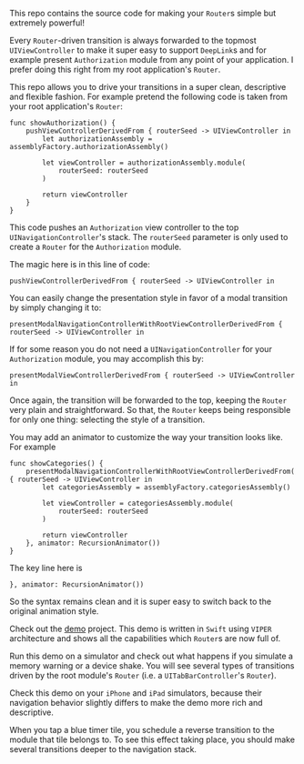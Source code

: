 This repo contains the source code for making your `Router`s  simple but extremely powerful!

Every `Router`-driven transition is always forwarded to the topmost `UIViewController`
to make it super easy to support `DeepLink`s and for example present `Authorization` module from any point of your application. 
I prefer doing this right from my root application's `Router`.

This repo allows you to drive your transitions in a super clean, descriptive and flexible fashion. 
For example pretend the following code is taken from your root application's `Router`: 

```
func showAuthorization() {
    pushViewControllerDerivedFrom { routerSeed -> UIViewController in
        let authorizationAssembly = assemblyFactory.authorizationAssembly()

        let viewController = authorizationAssembly.module(
            routerSeed: routerSeed
        )

        return viewController
    }
}
```

This code pushes an `Authorization` view controller to the top `UINavigationController`'s stack.
The `routerSeed` parameter is only used to create a `Router` for the `Authorization` module.

The magic here is in this line of code:
```
pushViewControllerDerivedFrom { routerSeed -> UIViewController in
```

You can easily change the presentation style in favor of a modal transition by simply changing it to: 
```
presentModalNavigationControllerWithRootViewControllerDerivedFrom { routerSeed -> UIViewController in
```

If for some reason you do not need a `UINavigationController` for your `Authorization` module, you may accomplish this by:
```
presentModalViewControllerDerivedFrom { routerSeed -> UIViewController in
```

Once again, the transition will be forwarded to the top, keeping the `Router` very plain and straightforward.
So that, the `Router` keeps being responsible for only one thing: selecting the style of a transition. 

You may add an animator to customize the way your transition looks like. For example

```
func showCategories() {
    presentModalNavigationControllerWithRootViewControllerDerivedFrom( { routerSeed -> UIViewController in
        let categoriesAssembly = assemblyFactory.categoriesAssembly()

        let viewController = categoriesAssembly.module(
            routerSeed: routerSeed
        )

        return viewController
    }, animator: RecursionAnimator())
}
```

The key line here is 
```
}, animator: RecursionAnimator())
```

So the syntax remains clean and it is super easy to switch back to the original animation style.

Check out the [demo](https://github.com/avito-tech/Marshroute/tree/master/Example) project. 
This demo is written in `Swift` using `VIPER` architecture and shows all the capabilities which `Router`s are now full of.

Run this demo on a simulator and check out what happens if you simulate a memory warning or a device shake. 
You will see several types of transitions driven by the root module's `Router` (i.e. a `UITabBarController`'s `Router`).

Check this demo on your `iPhone` and `iPad` simulators, because their navigation behavior slightly differs to make the demo more rich and descriptive.

When you tap a blue timer tile, you schedule a reverse transition to the module that tile belongs to. 
To see this effect taking place, you should make several transitions deeper to the navigation stack. 